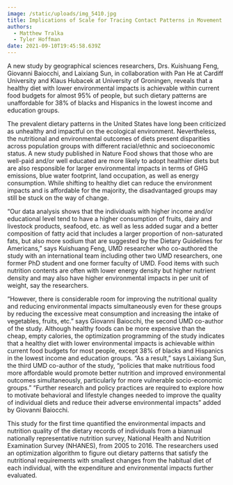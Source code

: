 ```yaml
---
image: /static/uploads/img_5410.jpg
title: Implications of Scale for Tracing Contact Patterns in Movement
authors:
  - Matthew Tralka
  - Tyler Hoffman
date: 2021-09-10T19:45:58.639Z
---
```


A new study by geographical sciences researchers, Drs. Kuishuang Feng, Giovanni Baiocchi, and Laixiang Sun, in collaboration with Pan He at Cardiff University and Klaus Hubacek at University of Groningen, reveals that a healthy diet with lower environmental impacts is achievable within current food budgets for almost 95% of people, but such dietary patterns are unaffordable for 38% of blacks and Hispanics in the lowest income and education groups.

The prevalent dietary patterns in the United States have long been criticized as unhealthy and impactful on the ecological environment. Nevertheless, the nutritional and environmental outcomes of diets present disparities across population groups with different racial/ethnic and socioeconomic status. A new study published in Nature Food shows that those who are well-paid and/or well educated are more likely to adopt healthier diets but are also responsible for larger environmental impacts in terms of GHG emissions, blue water footprint, land occupation, as well as energy consumption. While shifting to healthy diet can reduce the environment impacts and is affordable for the majority, the disadvantaged groups may still be stuck on the way of change.

“Our data analysis shows that the individuals with higher income and/or educational level tend to have a higher consumption of fruits, dairy and livestock products, seafood, etc. as well as less added sugar and a better composition of fatty acid that includes a larger proportion of non-saturated fats, but also more sodium that are suggested by the Dietary Guidelines for Americans,” says Kuishuang Feng, UMD researcher who co-authored the study with an international team including other two UMD researchers, one former PhD student and one former faculty of UMD. Food items with such nutrition contents are often with lower energy density but higher nutrient density and may also have higher environmental impacts in per unit of weight, say the researchers.

“However, there is considerable room for improving the nutritional quality and reducing environmental impacts simultaneously even for these groups by reducing the excessive meat consumption and increasing the intake of vegetables, fruits, etc.” says Giovanni Baiocchi, the second UMD co-author of the study. Although healthy foods can be more expensive than the cheap, empty calories, the optimization programming of the study indicates that a healthy diet with lower environmental impacts is achievable within current food budgets for most people, except 38% of blacks and Hispanics in the lowest income and education groups. “As a result,” says Laixiang Sun, the third UMD co-author of the study, “policies that make nutritious food more affordable would promote better nutrition and improved environmental outcomes simultaneously, particularly for more vulnerable socio-economic groups.”  “Further research and policy practices are required to explore how to motivate behavioral and lifestyle changes needed to improve the quality of individual diets and reduce their adverse environmental impacts” added by Giovanni Baiocchi.

This study for the first time quantified the environmental impacts and nutrition quality of the dietary records of individuals from a biannual nationally representative nutrition survey, National Health and Nutrition Examination Survey (NHANES), from 2005 to 2016. The researchers used an optimization algorithm to figure out dietary patterns that satisfy the nutritional requirements with smallest changes from the habitual diet of each individual, with the expenditure and environmental impacts further evaluated.  